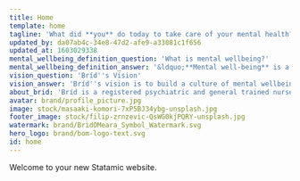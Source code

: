 ```yaml
---
title: Home
template: home
tagline: 'What did **you** do today to take care of your mental health?'
updated_by: da07ab4c-34e8-47d2-afe9-a33081c1f656
updated_at: 1603029338
mental_wellbeing_definition_question: 'What is mental wellbeing?'
mental_wellbeing_definition_answer: '&ldquo;**Mental well-being** is a state of **well-being** in which the individual realizes his or her own abilities, can cope with the normal stresses of life, can work productively and fruitfully, and is able to make a contribution to his or her community.&rdquo;'
vision_question: 'Bríd''s Vision'
vision_answer: 'Bríd''s vision is to build a culture of mental wellbeing, where people are empowered through <strong>knowledge</strong> and <strong>awareness</strong> to protect and promote mental health and wellbeing, removing stigma of mental illness'
about_brid: 'Bríd is a registered psychiatric and general trained nurse (RPN, RGN) with three decades of experience working in Mental Health in Ireland. She has held senior nursing and management positions including Deputy Director of Nursing in St. John of God Psychiatric Hospital, Stillorgan, Director of Services in St. Joseph’s Centre for Dementia Care and St. John of God Hospital Limited, and Director of Services with national mental health charity, Aware. With a special interest in the Recovery Framework, she is passionate about educating and empowering people to care for their own mental health. She is currently in the final stages of training in Integrative counselling and psychotherapy.'
avatar: brand/profile_picture.jpg
image: stock/masaaki-komori-7xP5BJ34ybg-unsplash.jpg
footer_image: stock/filip-zrnzevic-QsWG0kjPQRY-unsplash.jpg
watermark: brand/BridOMeara_Symbol_Watermark.svg
hero_logo: brand/bom-logo-text.svg
id: home
---
```

Welcome to your new Statamic website.
